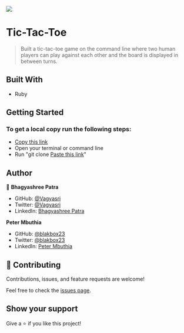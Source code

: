 ![](https://img.shields.io/badge/Microverse-blueviolet)

# Tic-Tac-Toe

> Built a tic-tac-toe game on the command line where two human players can play against each other and the board is displayed in between turns.

## Built With

- Ruby


## Getting Started

### To get a local copy run the following steps:

- [Copy this link](https://github.com/Vagyasri/FizzBuzz.git)
- Open your terminal or command line
- Run "git clone [Paste this link](https://github.com/Vagyasri/FizzBuzz.git)"

## Author

👤 **Bhagyashree Patra**

- GitHub: [@Vagyasri](https://github.com/Vagyasri)
- Twitter: [@Vagyasri](https://twitter.com/Vagyasri)
- LinkedIn: [Bhagyashree Patra](https://www.linkedin.com/in/bhagyashree-patra-029bb059/)

**Peter Mbuthia**

- GitHub: [@blakbox23](https://github.com/blakbox23)
- Twitter: [@blakbox23](https://twitter.com/blakbox23)
- LinkedIn: [Peter Mbuthia](https://www.linkedin.com/in/peter-mbuthia-b15791182/)

## 🤝 Contributing

Contributions, issues, and feature requests are welcome!

Feel free to check the [issues page](https://github.com/Vagyasri/Tic-Tac-Toe/issues).

## Show your support

Give a ⭐️ if you like this project!
